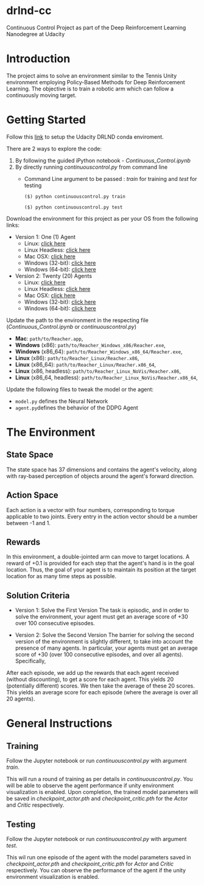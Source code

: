 # drlnd-cc
Continuous Control Project as part of the Deep Reinforcement Learning Nanodegree at Udacity

# Introduction
The project aims to solve an environment similar to the Tennis Unity environment employing Policy-Based Methods for Deep Reinforcement Learning. The objective is to train a robotic arm which can follow a continuously moving target.

# Getting Started
Follow this [link](https://github.com/udacity/deep-reinforcement-learning#dependencies) to setup the Udacity DRLND conda enviroment.

There are 2 ways to explore the code:
1. By following the guided iPython notebook - _Continuous_Control.ipynb_
2. By directly running _continuouscontrol.py_ from command line
   * Command Line argument to be passed : _train_ for training and _test_ for testing
   
       `($) python continuouscontrol.py train`
   
       `($) python continuouscontrol.py test`
   
Download the environment for this project as per your OS from the following links:
- Version 1: One (1) Agent
  - Linux: [click here](https://s3-us-west-1.amazonaws.com/udacity-drlnd/P2/Reacher/one_agent/Reacher_Linux.zip)
  - Linux Headless: [click here](https://s3-us-west-1.amazonaws.com/udacity-drlnd/P2/Reacher/one_agent/Reacher_Linux_NoVis.zip)
  - Mac OSX: [click here](https://s3-us-west-1.amazonaws.com/udacity-drlnd/P2/Reacher/one_agent/Reacher.app.zip)
  - Windows (32-bit): [click here](https://s3-us-west-1.amazonaws.com/udacity-drlnd/P2/Reacher/one_agent/Reacher_Windows_x86.zip)
  - Windows (64-bit): [click here](https://s3-us-west-1.amazonaws.com/udacity-drlnd/P2/Reacher/one_agent/Reacher_Windows_x86_64.zip)
- Version 2: Twenty (20) Agents
  - Linux: [click here](https://s3-us-west-1.amazonaws.com/udacity-drlnd/P2/Reacher/Reacher_Linux.zip)
  - Linux Headless: [click here](https://s3-us-west-1.amazonaws.com/udacity-drlnd/P2/Reacher/Reacher_Linux_NoVis.zip)
  - Mac OSX: [click here](https://s3-us-west-1.amazonaws.com/udacity-drlnd/P2/Reacher/Reacher.app.zip)
  - Windows (32-bit): [click here](https://s3-us-west-1.amazonaws.com/udacity-drlnd/P2/Reacher/Reacher_Windows_x86.zip)
  - Windows (64-bit): [click here](https://s3-us-west-1.amazonaws.com/udacity-drlnd/P2/Reacher/Reacher_Windows_x86_64.zip)

Update the path to the environment in the respecting file (_Continuous_Control.ipynb_ or _continuouscontrol.py_)    

- **Mac**: `path/to/Reacher.app`,
- **Windows** (x86): `path/to/Reacher_Windows_x86/Reacher.exe`,
- **Windows** (x86_64): `path/to/Reacher_Windows_x86_64/Reacher.exe`,
- **Linux** (x86): `path/to/Reacher_Linux/Reacher.x86`,
- **Linux** (x86_64): `path/to/Reacher_Linux/Reacher.x86_64`,
- **Linux** (x86, headless): `path/to/Reacher_Linux_NoVis/Reacher.x86`,
- **Linux** (x86_64, headless): `path/to/Reacher_Linux_NoVis/Reacher.x86_64`,

Update the following files to tweak the model or the agent:
- `model.py` defines the Neural Network
- `agent.py`defines the behavior of the DDPG Agent

# The Environment
## State Space
The state space has 37 dimensions and contains the agent's velocity, along with ray-based perception of objects around the agent's forward direction.

## Action Space
Each action is a vector with four numbers, corresponding to torque applicable to two joints. Every entry in the action vector should be a number between -1 and 1.

## Rewards
In this environment, a double-jointed arm can move to target locations. A reward of +0.1 is provided for each step that the agent's hand is in the goal location. Thus, the goal of your agent is to maintain its position at the target location for as many time steps as possible.

## Solution Criteria
- Version 1: Solve the First Version
The task is episodic, and in order to solve the environment, your agent must get an average score of +30 over 100 consecutive episodes.

- Version 2: Solve the Second Version
The barrier for solving the second version of the environment is slightly different, to take into account the presence of many agents. In particular, your agents must get an average score of +30 (over 100 consecutive episodes, and over all agents). Specifically,

After each episode, we add up the rewards that each agent received (without discounting), to get a score for each agent. This yields 20 (potentially different) scores. We then take the average of these 20 scores.
This yields an average score for each episode (where the average is over all 20 agents).

# General Instructions
## Training
Follow the Jupyter notebook or run _continuouscontrol.py_ with argument _train_.

This will run a round of training as per details in _continuouscontrol.py_. You will be able to observe the agent performance if unity environment visualization is enabled. Upon completion, the trained model parameters will be saved in _checkpoint_actor.pth_ and _checkpoint_critic.pth_ for the _Actor_ and _Critic_ respectively.

## Testing
Follow the Jupyter notebook or run _continuouscontrol.py_ with argument _test_.

This wil run one episode of the agent with the model parameters saved in _checkpoint_actor.pth_ and _checkpoint_critic.pth_ for _Actor_ and _Critic_ respectively. You can observe the performance of the agent if the unity environment visualization is enabled.

